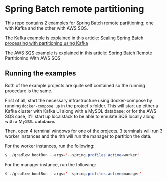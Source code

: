 # Spring Batch remote partitioning
This repo contains 2 examples for Spring Batch remote partitioning; one with Kafka and the other with AWS SQS.

The Kafka example is explained in this article: [Scaling Spring Batch processing with partitioning using Kafka](https://arnoldgalovics.com/spring-batch-remote-partitioning-kafka/)

The AWS SQS example is explained in this article: [Spring Batch Remote Partitioning With AWS SQS](https://arnoldgalovics.com/spring-batch-remote-partitioning-aws-sqs/)

## Running the examples
Both of the example projects are quite self contained so the running procedure is the same.

First of all, start the necessary infrastructure using docker-compose by running `docker-compose up` in the project's folder. This will start up either a Kafka cluster with Kafka UI along with a MySQL database; or for the AWS SQS case, it'll start up localstack to be able to emulate SQS locally along with a MySQL database.

Then, open 4 terminal windows for one of the projects. 3 terminals will run 3 worker instances and the 4th will run the manager to partition the data.

For the worker instances, run the following:

```java
$ ./gradlew bootRun --args='--spring.profiles.active=worker'
```

For the manager instance, run the following:

```java
$ ./gradlew bootRun --args='--spring.profiles.active=manager'
```